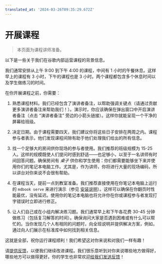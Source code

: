```yaml
---
translated_at: '2024-03-26T09:35:29.672Z'
---
```


# 开展课程

> 本页面为课程讲师准备。

以下是一些关于我们在谷歌内部运营课程的背景信息。

我们通常安排从上午 9:00 到下午 4:00 的课程，中间有 1 小时的午餐休息。这样早上的课程有 3 小时，下午的课程也是 3 小时。两个课程都包含多个休息时间以及学生做练习的时间。

在你开展课程之前，你需要：

1. 熟悉课程材料。我们已经包含了演讲者备注，以帮助强调关键点（请通过贡献更多演讲者备注来帮助我们！）。演示时，你应该确保在弹出窗口中开启演讲者备注（点击 “演讲者备注” 旁边的小箭头链接）。这样你就能呈现一个干净的屏幕给班级。

2. 决定日期。由于课程需要四天，我们建议你将这些日子安排在两周之内。课程参与者表示，他们发现课程间隙有助于他们处理我们给出的所有信息。

3. 找一个足够大的房间供你现场的参与者使用。我们推荐的班级规模为 15-25 人。这样的规模既使人们提问时感到舒适——也足够小，以至于一名讲师有时间回答问题。确保房间有 _桌子_ 供你和学生使用：你们都需要能够坐下来并使用你们的笔记本电脑工作。尤其是，作为讲师，你将进行大量的现场编码，所以讲台对你来说不会很有帮助。

4. 在课程当天，提前一点到教室准备。我们推荐直接使用在你笔记本电脑上运行的 `mdbook serve` 来进行演示（参见 [安装说明][3]）。这样可以确保在你翻页时性能最优，没有延迟。使用你的笔记本电脑也将允许你在你或课程参与者发现打字错误时立即进行修正。

1. 让人们自己或在小组内解决练习题。我们通常早上和下午各花费 30-45 分钟做练习（包括复习解答的时间）。确保询问大家是否遇到困难或有什么可以帮忙的。当你发现几个人有相同的问题时，向全班说明并提供解决方案，例如，通过向人们展示在标准库中如何找到相关信息。

这就是全部，祝你运行课程顺利！我们希望这对你来说和对我们一样有趣！

请[提供反馈][1]，以便我们继续改进课程。我们很乐意听到对你来说哪些地方做得好，哪些地方可以做得更好。你的学生也非常欢迎[给我们发送反馈][2]！

[1]: https://github.com/google/comprehensive-rust/discussions/86
[2]: https://github.com/google/comprehensive-rust/discussions/100
[3]: https://github.com/google/comprehensive-rust#building

